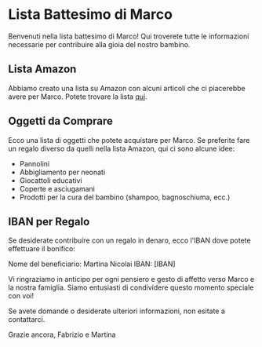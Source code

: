 # Lista Battesimo di Marco

Benvenuti nella lista battesimo di Marco! 
Qui troverete tutte le informazioni necessarie per contribuire alla gioia del nostro bambino.

## Lista Amazon

Abbiamo creato una lista su Amazon con alcuni articoli che ci piacerebbe avere per Marco. Potete trovare la lista [qui](inserire-link-alla-lista-amazon).

## Oggetti da Comprare

Ecco una lista di oggetti che potete acquistare per Marco. Se preferite fare un regalo diverso da quelli nella lista Amazon, qui ci sono alcune idee:

- Pannolini
- Abbigliamento per neonati
- Giocattoli educativi
- Coperte e asciugamani
- Prodotti per la cura del bambino (shampoo, bagnoschiuma, ecc.)

## IBAN per Regalo

Se desiderate contribuire con un regalo in denaro, ecco l'IBAN dove potete effettuare il bonifico:

Nome del beneficiario: Martina Nicolai
IBAN: [IBAN]

Vi ringraziamo in anticipo per ogni pensiero e gesto di affetto verso Marco e la nostra famiglia. 
Siamo entusiasti di condividere questo momento speciale con voi!

Se avete domande o desiderate ulteriori informazioni, non esitate a contattarci.

Grazie ancora,
Fabrizio e Martina


